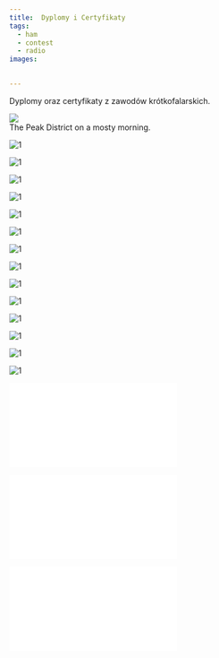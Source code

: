 ```yaml
---
title:  Dyplomy i Certyfikaty
tags:
  - ham
  - contest
  - radio
images:

  
---
```


Dyplomy oraz certyfikaty z zawodów krótkofalarskich.

<div class="card mb-3">
    <img class="card-img-top" src="../assets/wpx19-ssb.png"/>
    <div class="card-body bg-light">
        <div class="card-text">
            The Peak District on a mosty morning.
        </div>
    </div>
</div>


![1](../assets/wpx19-ssb-cat.png)

![1](../assets/wpx20-ssb.png)

![1](../assets/wpx20-ssb.png)

![1](../assets/wpx21-ssb.png)

![1](../assets/wpx21-ssb-cat.png)

![1](../assets/wpx22-ssb.png)

![1](../assets/wpx22-ssb-cat.png)

![1](../assets/wpx22-cw.png)

![1](../assets/wpx22-cw-cat.png)

![1](../assets/wpx23-ssb.png)

![1](../assets/wpx23-ssb-cat.png)

![1](../assets/cqww21-ssb.png)

![1](../assets/cqww22-cw.png)

![1](../assets/cqww22-ssb.png)

![1](../assets/spdx20.pdf)

![1](../assets/spdx21.pdf)

![1](../assets/spdx23.pdf)






